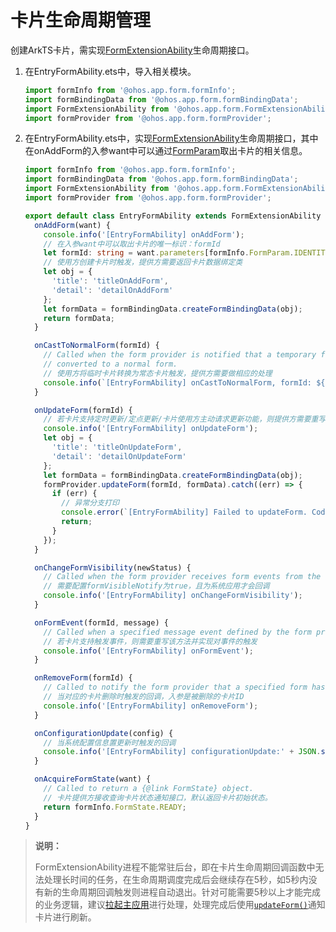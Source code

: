 # 卡片生命周期管理


创建ArkTS卡片，需实现[FormExtensionAbility](../reference/apis/js-apis-app-form-formExtensionAbility.md)生命周期接口。


1. 在EntryFormAbility.ets中，导入相关模块。
   
   ```ts
   import formInfo from '@ohos.app.form.formInfo';
   import formBindingData from '@ohos.app.form.formBindingData';
   import FormExtensionAbility from '@ohos.app.form.FormExtensionAbility';
   import formProvider from '@ohos.app.form.formProvider';
   ```

2. 在EntryFormAbility.ets中，实现[FormExtensionAbility](../reference/apis/js-apis-app-form-formExtensionAbility.md)生命周期接口，其中在onAddForm的入参want中可以通过[FormParam](../reference/apis/js-apis-app-form-formInfo.md#formparam)取出卡片的相关信息。
   
   ```typescript
   import formInfo from '@ohos.app.form.formInfo';
   import formBindingData from '@ohos.app.form.formBindingData';
   import FormExtensionAbility from '@ohos.app.form.FormExtensionAbility';
   import formProvider from '@ohos.app.form.formProvider';
   
   export default class EntryFormAbility extends FormExtensionAbility {
     onAddForm(want) {
       console.info('[EntryFormAbility] onAddForm');
       // 在入参want中可以取出卡片的唯一标识：formId
       let formId: string = want.parameters[formInfo.FormParam.IDENTITY_KEY];
       // 使用方创建卡片时触发，提供方需要返回卡片数据绑定类
       let obj = {
         'title': 'titleOnAddForm',
         'detail': 'detailOnAddForm'
       };
       let formData = formBindingData.createFormBindingData(obj);
       return formData;
     }
   
     onCastToNormalForm(formId) {
       // Called when the form provider is notified that a temporary form is successfully
       // converted to a normal form.
       // 使用方将临时卡片转换为常态卡片触发，提供方需要做相应的处理
       console.info(`[EntryFormAbility] onCastToNormalForm, formId: ${formId}`);
     }
   
     onUpdateForm(formId) {
       // 若卡片支持定时更新/定点更新/卡片使用方主动请求更新功能，则提供方需要重写该方法以支持数据更新
       console.info('[EntryFormAbility] onUpdateForm');
       let obj = {
         'title': 'titleOnUpdateForm',
         'detail': 'detailOnUpdateForm'
       };
       let formData = formBindingData.createFormBindingData(obj);
       formProvider.updateForm(formId, formData).catch((err) => {
         if (err) {
           // 异常分支打印
           console.error(`[EntryFormAbility] Failed to updateForm. Code: ${err.code}, message: ${err.message}`);
           return;
         }
       });
     }
   
     onChangeFormVisibility(newStatus) {
       // Called when the form provider receives form events from the system.
       // 需要配置formVisibleNotify为true，且为系统应用才会回调
       console.info('[EntryFormAbility] onChangeFormVisibility');
     }
   
     onFormEvent(formId, message) {
       // Called when a specified message event defined by the form provider is triggered.
       // 若卡片支持触发事件，则需要重写该方法并实现对事件的触发
       console.info('[EntryFormAbility] onFormEvent');
     }
   
     onRemoveForm(formId) {
       // Called to notify the form provider that a specified form has been destroyed.
       // 当对应的卡片删除时触发的回调，入参是被删除的卡片ID
       console.info('[EntryFormAbility] onRemoveForm');
     }
   
     onConfigurationUpdate(config) {
       // 当系统配置信息置更新时触发的回调
       console.info('[EntryFormAbility] configurationUpdate:' + JSON.stringify(config));
     }
   
     onAcquireFormState(want) {
       // Called to return a {@link FormState} object.
       // 卡片提供方接收查询卡片状态通知接口，默认返回卡片初始状态。
       return formInfo.FormState.READY;
     }
   }
   ```


> **说明：**
>
> FormExtensionAbility进程不能常驻后台，即在卡片生命周期回调函数中无法处理长时间的任务，在生命周期调度完成后会继续存在5秒，如5秒内没有新的生命周期回调触发则进程自动退出。针对可能需要5秒以上才能完成的业务逻辑，建议[拉起主应用](arkts-ui-widget-event-uiability.md)进行处理，处理完成后使用[`updateForm()`](../reference/apis/js-apis-app-form-formProvider.md#updateform)通知卡片进行刷新。
